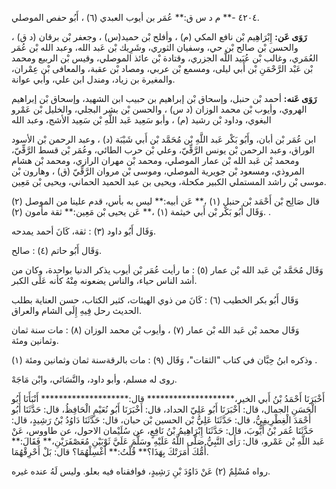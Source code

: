 ٤٢٠٤ -** م د س ق:** عُمَر بن أيوب العبدي (٦) ، أَبُو حفص الموصلي.

**رَوَى عَن:** إِبْرَاهِيم بْن نافع المكي (م) ، وأفلح بْن حميد(س) ، وجعفر بْن برقان (د ق) ، والحسن بْن صالح بْن حي، وسفيان الثوري، وشَرِيك بْن عَبد الله، وعبد الله بْن عُمَر العُمَري، وغالب بْن عُبَيد اللَّه الجزري، وقتادة بْن عائذ الموصلي، وقيس بْن الربيع ومحمد بْن عَبْد الرَّحْمَنِ بْن أَبي ليلى، ومسمع بْن عربي، ومصاد بْن عقبة، والمعافى بْن عِمْران، والمغيرة بن زياد، ومندل ابن علي، وأبي عوانة.

**رَوَى عَنه:** أحمد بْن حنبل، وإسحاق بْن إبراهيم بن حبيب ابن الشهيد، وإسحاق بْن إبراهيم الهروي، وأيوب بْن محمد الوزان (د س) ، والحسن بْن بشر البجلي، والخليل بْن عَمْرو البغوي، وداود بْن رشيد (م) ، وأبو سَعِيد عَبد اللَّهِ بْن سَعِيد الأشج، وعبد الله

ابن عُمَر بْن أبان، وأَبُو بَكْر عَبد اللَّهِ بْن مُحَمَّد بْن أَبي شَيْبَة (د) ، وعبد الرحمن بْن الأسود الوراق، وعبد الرحمن بْن يونس الرَّقِّيّ، وعلي بْن حرب الطائي، وعُمَر بْن قسط الرَّقِّيّ، ومحمد بْن عَبد الله بْن عمار الموصلي، ومحمد بْن مهران الرازي، ومحمد بْن هشام المروذي، ومسعود بْن جويرية الموصلي، وموسى بْن مروان الرَّقِّيّ (ق) ، وهارون بْن موسى بْن راشد المستملي الكبير مكحلة، ويحيى بن عبد الحميد الحماني، ويحيى بْن مَعِين.

قال صَالِح بْن أَحْمَد بْن حنبل (١) ،** عَن أبيه:** ليس به بأس، قدم علينا من الموصل (٢) .وَقَال أَبُو بَكْر بْن أَبي خيثمة (١) ،** عَن يحيى بْن مَعِين:** ثقة مأمون (٢) .

وَقَال أَبُو داود (٣) : ثقة، كَانَ أحمد يمدحه.

وَقَال أَبُو حاتم (٤) : صالح.

وَقَال مُحَمَّد بْن عَبد الله بْن عمار (٥) : ما رأيت عُمَر بْن أيوب يذكر الدنيا بواحدة، وكان من أشد الناس حياء، والناس يضعونه مِنْهُ كأنه عَلَى الكبر.

وَقَال أَبُو بكر الخطيب (٦) : كَانَ من ذوي الهيئات، كثير الكتاب، حسن العناية بطلب الحديث رحل فِيهِ إِلَى الشام والعراق.

وَقَال محمد بْن عَبد الله بْن عمار (٧) ، وأيوب بْن محمد الوزان (٨) : مات سنة ثمان وثمانين ومئة.

وذكره ابنُ حِبَّان في كتاب "الثقات"، وَقَال (٩) : مات بالرقةسنة ثمان وثمانين ومئة (١) .

روى له مسلم، وأبو داود، والنَّسَائي، وابْن مَاجَهْ.

أَخْبَرَنَا أَحْمَدُ بْنُ أَبي الخير،******************** قال:******************** أَنْبَأَنَا أَبُو الْحَسَنِ الجمال، قال: أَخْبَرَنَا أَبُو عَلِيّ الحداد، قال: أَخْبَرَنَا أَبُو نُعَيْمٍ الْحَافِظُ، قال: حَدَّثَنَا أَبُو أَحْمَدَ الْغِطْرِيفِيُّ، قال: حَدَّثَنَا عَلِيُّ بْن الحسين بْن حبان، قال: حَدَّثَنَا دَاوُدُ بْنُ رَشِيدٍ، قال: حَدَّثَنَا عُمَر بْنُ أَيُّوبَ، قال: حَدَّثَنَا إِبْرَاهِيمُ بْنُ نَافِعٍ، عن سُلَيْمان الاحول، عن طاووس، عَنْ عَبد اللَّهِ بْن عَمْرو، قال: رَأَى النَّبِيُّ صَلَّى اللَّهُ عَلَيْهِ وسَلَّمَ عَلَيَّ ثَوْبَيْنِ مُعَصْفَرَيْنِ،** فَقَالَ:** أُمُّكَ أَمَرَتْكَ بِهَذَا؟** قُلْتُ:** أَغْسِلْهُمَا؟ قال: بَلْ أَحْرِقْهُمَا.

رواه مُسْلِمٌ (٢) عَنْ دَاوُدَ بْنِ رَشِيدٍ، فوافقناه فيه بعلو. وليس لَهُ عنده غيره.